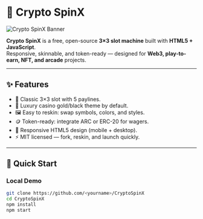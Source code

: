 # 🎰 Crypto SpinX

![Crypto SpinX Banner](assets/banner.png)

**Crypto SpinX** is a free, open-source **3×3 slot machine** built with **HTML5 + JavaScript**.  
Responsive, skinnable, and token-ready — designed for **Web3, play-to-earn, NFT, and arcade** projects.  

---

## ✨ Features
- 🎲 Classic 3×3 slot with 5 paylines.  
- 🎨 Luxury casino gold/black theme by default.  
- 🖼️ Easy to reskin: swap symbols, colors, and styles.  
- 🪙 Token-ready: integrate ARC or ERC-20 for wagers.  
- 📱 Responsive HTML5 design (mobile + desktop).  
- ⚡ MIT licensed — fork, reskin, and launch quickly.  

---

## 🚀 Quick Start

### Local Demo
```bash
git clone https://github.com/<yourname>/CryptoSpinX
cd CryptoSpinX
npm install
npm start
